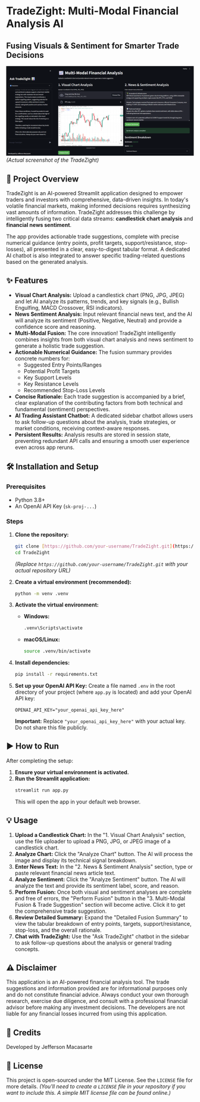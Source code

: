 # TradeZight: Multi-Modal Financial Analysis AI

## Fusing Visuals & Sentiment for Smarter Trade Decisions

![TradeZight Logo](https://github.com/InZights/TradeZight/raw/main/assets/TradeZight.png)
*(Actual screenshot of the TradeZight)*

## 🚀 Project Overview

TradeZight is an AI-powered Streamlit application designed to empower traders and investors with comprehensive, data-driven insights. In today's volatile financial markets, making informed decisions requires synthesizing vast amounts of information. TradeZight addresses this challenge by intelligently fusing two critical data streams: **candlestick chart analysis** and **financial news sentiment**.

The app provides actionable trade suggestions, complete with precise numerical guidance (entry points, profit targets, support/resistance, stop-losses), all presented in a clear, easy-to-digest tabular format. A dedicated AI chatbot is also integrated to answer specific trading-related questions based on the generated analysis.

## ✨ Features

* **Visual Chart Analysis:** Upload a candlestick chart (PNG, JPG, JPEG) and let AI analyze its patterns, trends, and key signals (e.g., Bullish Engulfing, MACD Crossover, RSI indicators).
* **News Sentiment Analysis:** Input relevant financial news text, and the AI will analyze its sentiment (Positive, Negative, Neutral) and provide a confidence score and reasoning.
* **Multi-Modal Fusion:** The core innovation! TradeZight intelligently combines insights from both visual chart analysis and news sentiment to generate a holistic trade suggestion.
* **Actionable Numerical Guidance:** The fusion summary provides concrete numbers for:
    * Suggested Entry Points/Ranges
    * Potential Profit Targets
    * Key Support Levels
    * Key Resistance Levels
    * Recommended Stop-Loss Levels
* **Concise Rationale:** Each trade suggestion is accompanied by a brief, clear explanation of the contributing factors from both technical and fundamental (sentiment) perspectives.
* **AI Trading Assistant Chatbot:** A dedicated sidebar chatbot allows users to ask follow-up questions about the analysis, trade strategies, or market conditions, receiving context-aware responses.
* **Persistent Results:** Analysis results are stored in session state, preventing redundant API calls and ensuring a smooth user experience even across app reruns.

## 🛠️ Installation and Setup

### Prerequisites

* Python 3.8+
* An OpenAI API Key (`sk-proj-...`)

### Steps

1.  **Clone the repository:**
    ```bash
    git clone [https://github.com/your-username/TradeZight.git](https://github.com/your-username/TradeZight.git)
    cd TradeZight
    ```
    *(Replace `https://github.com/your-username/TradeZight.git` with your actual repository URL)*

2.  **Create a virtual environment (recommended):**
    ```bash
    python -m venv .venv
    ```

3.  **Activate the virtual environment:**
    * **Windows:**
        ```bash
        .venv\Scripts\activate
        ```
    * **macOS/Linux:**
        ```bash
        source .venv/bin/activate
        ```

4.  **Install dependencies:**
    ```bash
    pip install -r requirements.txt
    ```

5.  **Set up your OpenAI API Key:**
    Create a file named `.env` in the root directory of your project (where `app.py` is located) and add your OpenAI API key:
    ```
    OPENAI_API_KEY="your_openai_api_key_here"
    ```
    **Important:** Replace `"your_openai_api_key_here"` with your actual key. Do not share this file publicly.

## ▶️ How to Run

After completing the setup:

1.  **Ensure your virtual environment is activated.**
2.  **Run the Streamlit application:**
    ```bash
    streamlit run app.py
    ```
    This will open the app in your default web browser.

## 💡 Usage

1.  **Upload a Candlestick Chart:** In the "1. Visual Chart Analysis" section, use the file uploader to upload a PNG, JPG, or JPEG image of a candlestick chart.
2.  **Analyze Chart:** Click the "Analyze Chart" button. The AI will process the image and display its technical signal breakdown.
3.  **Enter News Text:** In the "2. News & Sentiment Analysis" section, type or paste relevant financial news article text.
4.  **Analyze Sentiment:** Click the "Analyze Sentiment" button. The AI will analyze the text and provide its sentiment label, score, and reason.
5.  **Perform Fusion:** Once both visual and sentiment analyses are complete and free of errors, the "Perform Fusion" button in the "3. Multi-Modal Fusion & Trade Suggestion" section will become active. Click it to get the comprehensive trade suggestion.
6.  **Review Detailed Summary:** Expand the "Detailed Fusion Summary" to view the tabular breakdown of entry points, targets, support/resistance, stop-loss, and the overall rationale.
7.  **Chat with TradeZight:** Use the "Ask TradeZight" chatbot in the sidebar to ask follow-up questions about the analysis or general trading concepts.

## ⚠️ Disclaimer

This application is an AI-powered financial analysis tool. The trade suggestions and information provided are for informational purposes only and do not constitute financial advice. Always conduct your own thorough research, exercise due diligence, and consult with a professional financial advisor before making any investment decisions. The developers are not liable for any financial losses incurred from using this application.

## 🤝 Credits

Developed by Jefferson Macasarte

## 📄 License

This project is open-sourced under the MIT License. See the `LICENSE` file for more details.
*(You'll need to create a `LICENSE` file in your repository if you want to include this. A simple MIT license file can be found online.)*
